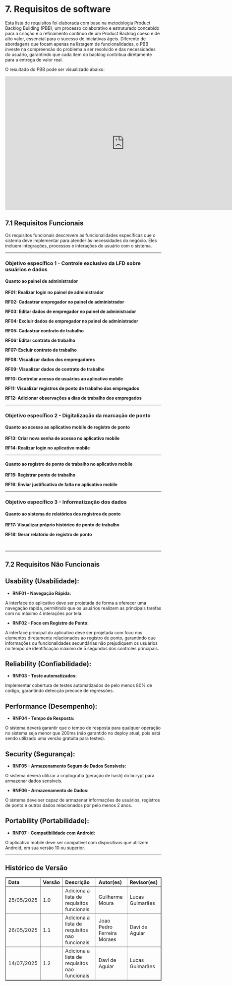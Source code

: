 # 7. Requisitos de software

Esta lista de requisitos foi elaborada com base na metodologia Product Backlog Building (PBB), um processo colaborativo e estruturado concebido para a criação e o refinamento contínuo de um Product Backlog coeso e de alto valor, essencial para o sucesso de iniciativas ágeis. Diferente de abordagens que focam apenas na listagem de funcionalidades, o PBB investe na compreensão do problema a ser resolvido e das necessidades do usuário, garantindo que cada item do backlog contribua diretamente para a entrega de valor real.

O resultado do PBB pode ser visualizado abaixo:

<iframe width="768" height="432" src="https://miro.com/app/live-embed/uXjVIzOTYj4=/?moveToViewport=-10768,-6704,13478,6696&embedId=592726896557" frameborder="0" scrolling="no" allow="fullscreen; clipboard-read; clipboard-write" allowfullscreen></iframe>

## 7.1 Requisitos Funcionais

Os requisitos funcionais descrevem as funcionalidades específicas que o sistema deve implementar para
atender às necessidades do negócio. Eles incluem integrações, processos e interações do usuário com o
sistema.

---

### Objetivo específico 1 - Controle exclusivo da LFD sobre usuários e dados
#### Quanto ao painel de administrador

**RF01: Realizar login no painel de administrador** <br>

**RF02: Cadastrar empregador no painel de administrador** 

**RF03: Editar dados de empregador no painel de administrador** 

**RF04: Excluir dados de empregador no painel de administrador** 

**RF05: Cadastrar contrato de trabalho** 

**RF06: Editar contrato de trabalho** 

**RF07: Excluir contrato de trabalho** 

**RF08: Visualizar dados dos empregadores** 

**RF09: Visualizar dados de contrato de trabalho** 

**RF10: Controlar acesso de usuários ao aplicativo mobile** 

**RF11: Visualizar registros de ponto de trabalho dos empregados** 

**RF12: Adicionar observações a dias de trabalho dos empregados** 

---
### Objetivo específico 2 - Digitalização da marcação de ponto
#### Quanto ao acesso ao aplicativo mobile de registro de ponto

**RF13: Criar nova senha de acesso no aplicativo mobile** 

**RF14: Realizar login no aplicativo mobile** 

---

#### Quanto ao registro de ponto de trabalho no aplicativo mobile

**RF15: Registrar ponto de trabalho** 

**RF16: Enviar justificativa de falta no aplicativo mobile** 

---

### Objetivo específico 3 - Informatização dos dados
#### Quanto ao sistema de relatórios dos registros de ponto

**RF17: Visualizar próprio histórico de ponto de trabalho** 

**RF18: Gerar relatório de registro de ponto** 

<br>

---

## 7.2 Requisitos Não Funcionais

## Usability (Usabilidade):

- **RNF01 - Navegação Rápida:**

A interface do aplicativo deve ser projetada de forma a oferecer uma navegação rápida, permitindo que os usuários realizem as principais tarefas com no máximo 4  interações por tela.

- **RNF02 - Foco em Registro de Ponto:**

A interface principal do aplicativo deve ser projetada com foco nos elementos diretamente relacionados ao registro de ponto, garantindo que informações ou funcionalidades secundárias não prejudiquem os usuários no tempo de identificação máximo de 5 segundos dos controles principais. 


## Reliability (Confiabilidade):

- **RNF03 - Teste automatizados:**

Implementar cobertura de testes automatizados de pelo menos 80% de código, garantindo detecção precoce de regressões.

## Performance (Desempenho):

- **RNF04 - Tempo de Resposta:**

O sistema deverá garantir que o tempo de resposta para qualquer operação no sistema seja menor que 200ms (não garantido no deploy atual, pois está sendo utilizado uma versão gratuita para testes).

## Security (Segurança):


- **RNF05 - Armazenamento Seguro de Dados Sensíveis:**

O sistema deverá utilizar a criptografia (geração de hash) do bcrypt para armazenar dados sensíveis.

- **RNF06 - Armazenamento de Dados:**

O sistema deve ser capaz de armazenar informações de usuários, registros de ponto e outros dados relacionados por pelo menos 2 anos.

## Portability (Portabilidade):

- **RNF07 - Compatibilidade com Android:**

O aplicativo mobile deve ser compatível com dispositivos que utilizem Android, em sua versão 10 ou superior.

---

<h2>Histórico de Versão</h2>
<table border="1" style="width: 100%; border-collapse: collapse; text-align: left;">
  <thead>
    <tr>
      <th>Data</th>
      <th>Versão</th>
      <th>Descrição</th>
      <th>Autor(es)</th>
      <th>Revisor(es)</th>
    </tr>
  </thead>
  <tbody>
    <tr>
      <td>25/05/2025</td>
      <td>1.0</td>
      <td>Adiciona a lista de requisitos funcionais</td>
      <td>Guilherme Moura</td>
      <td>Lucas Guimarães</td>
    </tr>
    <tr>
      <td>26/05/2025</td>
      <td>1.1</td>
      <td>Adiciona a lista de requisitos nao funcionais</td>
      <td>Joao Pedro Ferreira Moraes</td>
      <td>Davi de Aguiar</td>
    </tr>
    <tr>
      <td>14/07/2025</td>
      <td>1.2</td>
      <td>Adiciona a lista de requisitos nao funcionais</td>
      <td>Davi de Aguiar</td>
      <td>Lucas Guimarães</td>
    </tr>
  </tbody>
</table>
